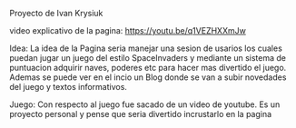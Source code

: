 Proyecto de Ivan Krysiuk

video explicativo de la pagina:
https://youtu.be/q1VEZHXXmJw

Idea: 
La idea de la Pagina seria manejar una sesion de usarios los cuales puedan jugar un juego del estilo SpaceInvaders y mediante un sistema de puntuacion adquirir naves, poderes etc para hacer mas divertido el juego.
Ademas se puede ver en el incio un Blog donde se van a subir novedades del juego y textos informativos.

Juego:
Con respecto al juego fue sacado de un video de youtube.
Es un proyecto personal y pense que seria divertido incrustarlo en la pagina
